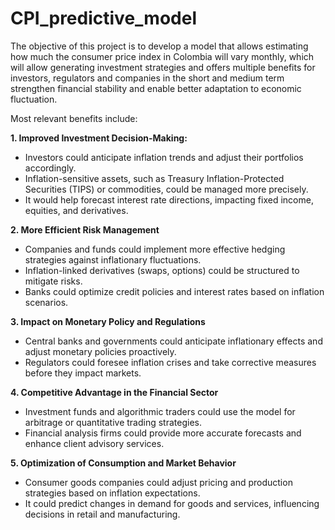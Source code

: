 # CPI_predictive_model
The objective of this project is to develop a model that allows estimating how much the consumer price index in Colombia will vary monthly, which will allow generating investment strategies and offers multiple benefits for investors, regulators and companies in the short and medium term strengthen financial stability and enable better adaptation to economic fluctuation.

Most relevant benefits include:

**1. Improved Investment Decision-Making:**
- Investors could anticipate inflation trends and adjust their portfolios accordingly.
- Inflation-sensitive assets, such as Treasury Inflation-Protected Securities (TIPS) or commodities, could be managed more precisely.
- It would help forecast interest rate directions, impacting fixed income, equities, and derivatives.
  
**2. More Efficient Risk Management**
- Companies and funds could implement more effective hedging strategies against inflationary fluctuations.
- Inflation-linked derivatives (swaps, options) could be structured to mitigate risks.
- Banks could optimize credit policies and interest rates based on inflation scenarios.
  
**3. Impact on Monetary Policy and Regulations**     
- Central banks and governments could anticipate inflationary effects and adjust monetary policies proactively.
- Regulators could foresee inflation crises and take corrective measures before they impact markets.
  
**4. Competitive Advantage in the Financial Sector**
- Investment funds and algorithmic traders could use the model for arbitrage or quantitative trading strategies.
- Financial analysis firms could provide more accurate forecasts and enhance client advisory services.
  
**5. Optimization of Consumption and Market Behavior**
- Consumer goods companies could adjust pricing and production strategies based on inflation expectations.
- It could predict changes in demand for goods and services, influencing decisions in retail and manufacturing.
